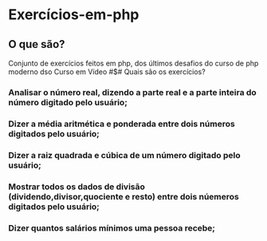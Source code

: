 # Exercícios-em-php
## O que são?
Conjunto de exercícios feitos em php, dos últimos desafios do curso de php moderno dso Curso em Vídeo 
#$# Quais são os exercícios?
### Analisar o número real, dizendo a parte real e a parte inteira do número digitado pelo usuário;
### Dizer a média aritmética e ponderada entre dois números digitados pelo usuário;
### Dizer a raiz quadrada e cúbica de um número digitado pelo usuário;
### Mostrar todos os dados de divisão (dividendo,divisor,quociente e resto) entre dois núemeros digitados pelo usuário;
### Dizer quantos salários mínimos uma pessoa recebe;

